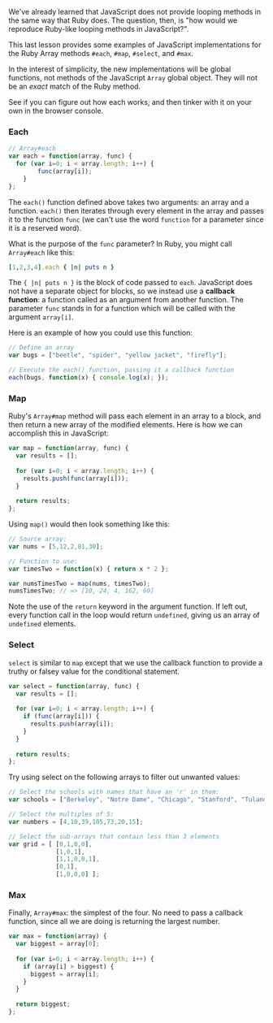 We've already learned that JavaScript does not provide looping methods in the same way that Ruby does. The question, then, is "how would we reproduce Ruby-like looping methods in JavaScript?".

This last lesson provides some examples of JavaScript implementations for the Ruby Array methods `#each`, `#map`, `#select`, and `#max`.  

In the interest of simplicity, the new implementations will be global functions, not methods of the JavaScript `Array` global object.  They will not be an *exact* match of the Ruby method. 

See if you can figure out how each works, and then tinker with it on your own in the browser console.

### Each

```javascript
// Array#each
var each = function(array, func) {
  for (var i=0; i < array.length; i++) {
		func(array[i]);
	}
};
```

The `each()` function defined above takes two arguments: an array and a function.  `each()` then iterates through every element in the array and passes it to the function `func` (we can't use the word `function` for a parameter since it is a reserved word).

What is the purpose of the `func` parameter?  In Ruby, you might call `Array#each` like this:

```ruby
[1,2,3,4].each { |n| puts n }
```

The `{ |n| puts n }` is the block of code passed to `each`.  JavaScript does not have a separate object for blocks, so we instead use a **callback function**: a function called as an argument from another function.  The parameter `func` stands in for a function which will be called with the argument `array[i]`.  

Here is an example of how you could use this function:

```javascript
// Define an array
var bugs = ["beetle", "spider", "yellow jacket", "firefly"];

// Execute the each() function, passing it a callback function
each(bugs, function(x) { console.log(x); });
```

### Map

Ruby's `Array#map` method will pass each element in an array to a block, and then return a new array of the modified elements.  Here is how we can accomplish this in JavaScript:

```javascript
var map = function(array, func) {
  var results = [];
  
  for (var i=0; i < array.length; i++) {
    results.push(func(array[i]));
  }
  
  return results;
};
```

Using `map()` would then look something like this:

```javascript
// Source array:
var nums = [5,12,2,81,30];

// Function to use:
var timesTwo = function(x) { return x * 2 };

var numsTimesTwo = map(nums, timesTwo);
numsTimesTwo; // => [10, 24, 4, 162, 60]
```

Note the use of the `return` keyword in the argument function.  If left out, every function call in the loop would  return `undefined`, giving us an array of `undefined` elements.

### Select

`select` is similar to `map` except that we use the callback function to provide a truthy or falsey value for the conditional statement.

```javascript
var select = function(array, func) {
  var results = [];
  
  for (var i=0; i < array.length; i++) {
    if (func(array[i])) {
      results.push(array[i]);
    }
  }
  
  return results;
};
```

Try using select on the following arrays to filter out unwanted values:

```javascript
// Select the schools with names that have an 'r' in them:
var schools = ["Berkeley", "Notre Dame", "Chicago", "Stanford", "Tulane"];

// Select the multiples of 5:
var numbers = [4,10,39,105,73,20,15];

// Select the sub-arrays that contain less than 3 elements
var grid = [ [0,1,0,0],
             [1,0,1],
             [1,1,0,0,1],
             [0,1],
             [1,0,0,0] ];
```
### Max

Finally, `Array#max`: the simplest of the four.  No need to pass a callback function, since all we are doing is returning the largest number.

```javascript
var max = function(array) {
  var biggest = array[0];
  
  for (var i=0; i < array.length; i++) {
    if (array[i] > biggest) {
      biggest = array[i];
    }
  }
  
  return biggest;
};
```